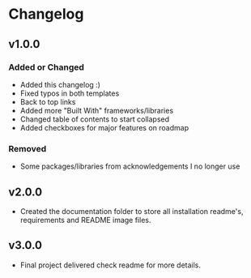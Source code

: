 # Changelog

## v1.0.0

### Added or Changed
- Added this changelog :)
- Fixed typos in both templates
- Back to top links
- Added more "Built With" frameworks/libraries
- Changed table of contents to start collapsed
- Added checkboxes for major features on roadmap

### Removed

- Some packages/libraries from acknowledgements I no longer use

## v2.0.0

- Created the documentation folder to store all installation readme's, requirements and README image files.

## v3.0.0

- Final project delivered check readme for more details.